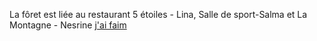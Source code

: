 La fôret est liée au restaurant 5 étoiles - Lina, Salle de sport-Salma et La Montagne - Nesrine
[j'ai faim](Restaurant-Lina.md)
